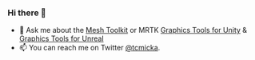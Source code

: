 ### Hi there 👋

- 💬 Ask me about the [Mesh Toolkit](https://github.com/microsoft/Mesh-Toolkit-Unity) or MRTK [Graphics Tools for Unity](https://github.com/microsoft/MixedReality-GraphicsTools-Unity) & [Graphics Tools for Unreal](https://github.com/microsoft/MixedReality-GraphicsTools-Unreal)
- 📫 You can reach me on Twitter [@tcmicka](https://twitter.com/tcmicka).

<!--
**Cameron-Micka/Cameron-Micka** is a ✨ _special_ ✨ repository because its `README.md` (this file) appears on your GitHub profile.

Here are some ideas to get you started:

- 🔭 I’m currently working on ...
- 🌱 I’m currently learning ...
- 👯 I’m looking to collaborate on ...
- 🤔 I’m looking for help with ...
- 💬 Ask me about ...
- 📫 How to reach me: ...
- 😄 Pronouns: ...
- ⚡ Fun fact: ...
-->
